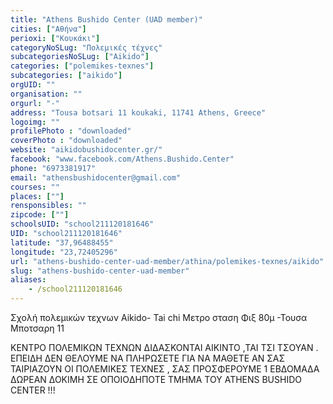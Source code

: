 ```yaml
---
title: "Athens Bushido Center (UAD member)"
cities: ["Αθήνα"]
perioxi: ["Κουκάκι"]
categoryNoSLug: "Πολεμικές τέχνες"
subcategoriesNoSLug: ["Aikido"]
categories: ["polemikes-texnes"]
subcategories: ["aikido"]
orgUID: ""
organisation: ""
orgurl: "-"
address: "Tousa botsari 11 koukaki, 11741 Athens, Greece"
logoimg: ""
profilePhoto : "downloaded"
coverPhoto : "downloaded"
website: "aikidobushidocenter.gr/"
facebook: "www.facebook.com/Athens.Bushido.Center"
phone: "6973381917"
email: "athensbushidocenter@gmail.com"
courses: ""
places: [""]
rensponsibles: ""
zipcode: [""]
schoolsUID: "school211120181646"
UID: "school211120181646"
latitude: "37,96488455"
longitude: "23,72405296"
url: "athens-bushido-center-uad-member/athina/polemikes-texnes/aikido"
slug: "athens-bushido-center-uad-member"
aliases:
    - /school211120181646
---
```



Σχολή πολεμικών τεχνων Aikido- Tai chi Μετρο σταση Φιξ 80μ -Τουσα Μποτσαρη 11

ΚΕΝΤΡΟ ΠΟΛΕΜΙΚΩΝ ΤΕΧΝΩΝ ΔΙΔΑΣΚΟΝΤΑΙ ΑΙΚΙΝΤΟ ,ΤΑΙ ΤΣΙ ΤΣΟΥΑΝ . ΕΠΕΙΔΗ ΔΕΝ ΘΕΛΟΥΜΕ ΝΑ ΠΛΗΡΩΣΕΤΕ ΓΙΑ ΝΑ ΜΑΘΕΤΕ ΑΝ ΣΑΣ ΤΑΙΡΙΑΖΟΥΝ ΟΙ ΠΟΛΕΜΙΚΕΣ ΤΕΧΝΕΣ , ΣΑΣ ΠΡΟΣΦΕΡΟΥΜΕ 1 ΕΒΔΟΜΑΔΑ ΔΩΡΕΑΝ ΔΟΚΙΜΗ ΣΕ ΟΠΟΙOΔΗΠΟΤΕ ΤΜΗΜΑ ΤΟΥ ATHENS BUSHIDO CENTER !!!